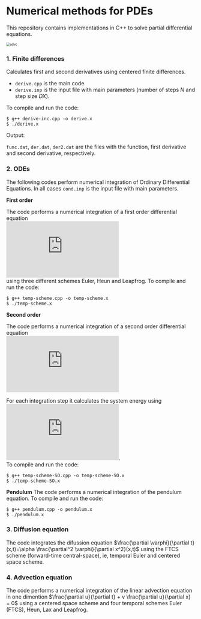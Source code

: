 # Numerical methods for PDEs

This repository contains implementations in C++ to solve partial differential equations.

<img src="advc.gif" alt="advc" align="center" style="zoom:60%;" />

### 1. Finite differences

Calculates first and second derivatives using centered finite differences.

* `derive.cpp` is the main code
* `derive.inp` is the input file with main parameters (number of steps $N$ and step size $DX$).

To compile and run the code:

```
$ g++ derive-inc.cpp -o derive.x
$ ./derive.x
```
Output:

`func.dat`, `der.dat`, `der2.dat` are the files with the function, first derivative and second derivative, respectively.

### 2. ODEs

The following codes perform numerical integration of Ordinary Differential Equations. In all cases `cond.inp` is the input file with main parameters.

**First order**

The code performs a numerical integration of a first order differential equation  
![\Large \frac{dq}{dt}=-k](https://latex.codecogs.com/svg.latex?%5Cfrac%7Bdq%7D%7Bdt%7D%3D-k)  
using three different schemes Euler, Heun and Leapfrog.
To compile and run the code:

```
$ g++ temp-scheme.cpp -o temp-scheme.x
$ ./temp-scheme.x
```

**Second order**

The code performs a numerical integration of a second order differential equation  
![\Large \frac{d^2q}{dt^2}=-\omega_0^2q](https://latex.codecogs.com/svg.latex?%5Cfrac%7Bd%5E2q%7D%7Bdt%5E2%7D%3D-%5Comega_0%5E2q)  

For each integration step it calculates the system energy using  
![E=\frac{1}{2}m\dot{q}^2+\frac{1}{2}m\omega_0^2q^2](https://latex.codecogs.com/svg.latex?E%3D%5Cfrac%7B1%7D%7B2%7Dm%5Cdot%7Bq%7D%5E2&plus;%5Cfrac%7B1%7D%7B2%7Dm%5Comega_0%5E2q%5E2).  
To compile and run the code:

```
$ g++ temp-scheme-SO.cpp -o temp-scheme-SO.x
$ ./temp-scheme-SO.x
```
**Pendulum**
The code performs a numerical integration of the pendulum equation.
To compile and run the code:

```
$ g++ pendulum.cpp -o pendulum.x
$ ./pendulum.x
```


### 3. Diffusion equation

The code integrates the difussion equation $\frac{\partial \varphi}{\partial t}(x,t)=\alpha \frac{\partial^2 \varphi}{\partial x^2}(x,t)$ using the FTCS scheme (forward-time central-space), ie, temporal Euler and centered space scheme. 



### 4. Advection equation 

The code performs a numerical integration of the linear advection equation in one dimention $\frac{\partial u}{\partial t} + v \frac{\partial u}{\partial x} = 0$ using a centered space scheme and four temporal schemes Euler (FTCS), Heun, Lax and Leapfrog.

